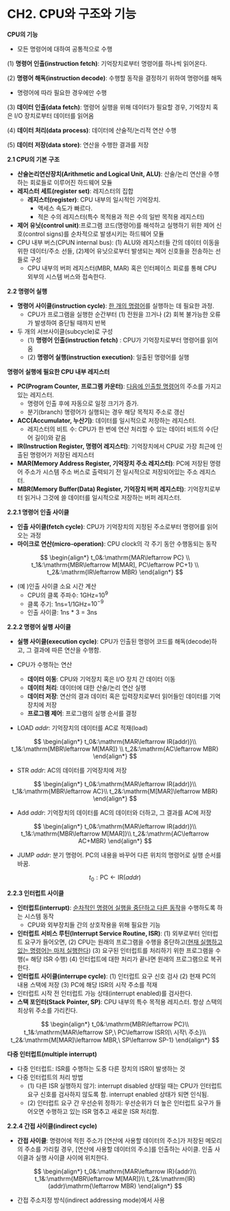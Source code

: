 # CH2. CPU와 구조와 기능

**CPU의 기능**

- 모든 명령어에 대하여 공통적으로 수행

(1) **명령어 인출(instruction fetch)**: 기억장치로부터 명령어를 하나씩 읽어온다.

(2) **명령어 해독(instruction decode)**: 수행할 동작을 결정하기 위하여 명령어를 해독

- 명령어에 따라 필요한 경우에만 수행

(3) **데이터 인출(data fetch)**: 명령어 실행을 위해 데이터가 필요할 경우, 기억장치 혹은 I/O 장치로부터 데이터를 읽어옴

(4) **데이터 처리(data process)**: 데이터에 산술적/논리적 연산 수행

(5) **데이터 저장(data store)**: 연산을 수행한 결과를 저장



**2.1 CPU의 기본 구조**

- **산술논리연산장치(Arithmetic and Logical Unit, ALU)**: 산술/논리 연산을 수행하는 회로들로 이루어진 하드웨어 모듈
- **레지스터 세트(register set)**: 레지스터의 집합
  - **레지스터(register)**: CPU 내부의 일시적인 기억장치. 
    - 액세스 속도가 빠르다. 
    - 적은 수의 레지스터(특수 목적용과 적은 수의 일반 목적용 레지스터)
- **제어 유닛(control unit)**:프로그램 코드(명령어)를 해석하고 실행하기 위한 제어 신호(control signs)를 순차적으로 발생시키는 하드웨어 모듈
- CPU 내부 버스(CPUN internal bus): (1) ALU와 레지스터들 간의 데이터 이동을 위한 데이터/주소 선들, (2)제어 유닛으로부터 발생되는 제어 신호들을 전송하는 선들로 구성
  - CPU 내부의 버퍼 레지스터(MBR, MAR) 혹은 인터페이스 회로를 통해 CPU 외부의 시스템 버스와 접속한다.



**2.2 명령어 실행**

- **명령어 사이클(instruction cycle)**: <u>한 개의 명령어</u>를 실행하는 데 필요한 과정.
  - CPU가 프로그램을 실행한 순간부터 (1) 전원을 끄거나 (2) 회복 불가능한 오류가 발생하여 중단될 때까지 반복
- 두 개의 서브사이클(subcycle)로 구성 
  - (1) **명령어 인출(instruction fetch)** : CPU가 기억장치로부터 명령어를 읽어옴
  - (2) **명령어 실행(instruction execution)**: 일출된 명령어를 실행



**명령어 실행에 필요한 CPU 내부 레지스터**

- **PC(Program Counter, 프로그램 카운터)**: <u>다음에 인출할 명령어</u>의 주소를 가지고 있는 레지스터.
  - 명령어 인출 후에 자동으로 일정 크기가 증가.
  - 분기(branch) 명령어가 실행되는 경우 해당 목적지 주소로 갱신
- **ACC(Accumulator, 누산기)**: 데이터를 일시적으로 저장하는 레지스터.
  - 레지스터의 비트 수: CPU가 한 번에 연산 처리할 수 있는 데이터 비트의 수(단어 길이)와 같음
- **IR(Instruction Register, 명령어 레지스터)**: 기억장치에서 CPU로 가장 최근에 인출된 명령어가 저장된 레지스터
- **MAR(Memory Address Register, 기억장치 주소 레지스터)**: PC에 저장된 명령어 주소가 시스템 주소 버스로 출력되기 전 일시적으로 저장되어있는 주소 레지스터. 
- **MBR(Memory Buffer(Data) Register, 기억장치 버퍼 레지스터)**: 기억장치로부터 읽거나 그것에 쓸 데이터를 일시적으로 저장하는 버퍼 레지스터.



**2.2.1 명령어 인출 사이클**

- **인출 사이클(fetch cycle)**: CPU가 기억장치의 지정된 주소로부터 명령어를 읽어오는 과정
- **마이크로 연산(micro-operation)**: CPU clock의 각 주기 동안 수행동되는 동작

$$
\begin{align*}
t_0&:\mathrm{MAR\leftarrow PC} \\
t_1&:\mathrm{MBR\leftarrow M[MAR], PC\leftarrow PC+1} \\
t_2&:\mathrm{IR\leftarrow MBR}
\end{align*}
$$

- (예 )인출 사이클 소요 시간 계산
  - CPU의 클록 주파수: 1GHz=$10^9$
  - 클록 주기: 1ns=1/1GHz=$10^{-9}$
  - 인출 사이클: 1ns * 3 = 3ns



**2.2.2 명령어 실행 사이클**

- **실행 사이클(execution cycle)**: CPU가 인출된 명령어 코드를 해독(decode)하고, 그 결과에 따른 연산을 수행함.
- CPU가 수행하는 연산
  - **데이터 이동**: CPU와 기억장치 혹은 I/O 장치 간 데이터 이동
  - **데이터 처리**: 데이터에 대한 산술/논리 연산 실행
  - **데이터 저장**: 연산의 결과 데이터 혹은 입력장치로부터 읽어들인 데이터를 기억장치에 저장
  - **프로그램 제어**: 프로그램의 실행 순서를 결정



- $\mathrm{LOAD\ }addr$: 기억장치의 데이터를 AC로 적재(load)

$$
\begin{align*}
t_0&:\mathrm{MAR\leftarrow IR(addr)}\\
t_1&:\mathrm{MBR\leftarrow M[MAR]} \\
t_2&:\mathrm{AC\leftarrow MBR}
\end{align*}
$$

- $\mathrm{STR}\ addr$: AC의 데이터를 기억장치에 저장

$$
\begin{align*}
t_0&:\mathrm{MAR\leftarrow IR(addr)}\\
t_1&:\mathrm{MBR\leftarrow AC}\\
t_2&:\mathrm{M[MAR]\leftarrow MBR}
\end{align*}
$$

- $\mathrm{Add\ }addr$: 기억장치의 데이터를 AC의 데이터와 더하고, 그 결과를 AC에 저장

$$
\begin{align*}
t_0&:\mathrm{MAR\leftarrow IR(addr)}\\
t_1&:\mathrm{MBR\leftarrow M[MAR]}\\
t_2&:\mathrm{AC\leftarrow AC+MBR}
\end{align*}
$$

- $\mathrm{JUMP\ }addr$: 분기 명령어. PC의 내용을 바꾸어 다른 위치의 명령어로 실행 순서를 바꿈.

$$
t_0:\mathrm{PC\leftarrow IR}(addr)
$$



**2.2.3 인터럽트 사이클**

- **인터럽트(interrupt)**: <u>순차적인 명령어 실행을 중단하고 다른 동작</u>을 수행하도록 하는 시스템 동작
  - CPU와 외부장치들 간의 상호작용을 위해 필요한 기능
- **인터럽트 서비스 루틴(Interrupt Service Routine, ISR)**: (1) 외부로부터 인터럽트 요구가 들어오면, (2) CPU는 원래의 프로그램을 수행을 중단하고(<u>현재 실행하고 있는 명령어는 마저 실행한다</u>) (3) 요구된 인터럽트를 처리하기 위한 프로그램을 수행(= 해당 ISR 수행) (4) 인터럽트에 대한 처리가 끝나면 원래의 프로그램으로 복귀한다.
- **인터럽트 사이클(interrupe cycle)**: (1) 인터럽트 요구 신호 검사 (2) 현재 PC의 내용 스택에 저장 (3) PC에 해당 ISR의 시작 주소를 적재
- 인터럽트 시작 전 인터럽트 가능 상태(interrupt enabled)를 검사한다.
- **스택 포인터(Stack Pointer, SP)**: CPU 내부의 특수 목적용 레지스터. 항상 스택의 최상위 주소를 가리킨다.

$$
\begin{align*}
t_0&:\mathrm{MBR\leftarrow PC}\\
t_1&:\mathrm{MAR\leftarrow SP,\ PC\leftarrow ISR의\ 시작\ 주소}\\
t_2&:\mathrm{M[MAR]\leftarrow MBR,\ SP\leftarrow SP-1}
\end{align*}
$$



**다중 인터럽트(multiple interrupt)**

- 다중 인터럽트: ISR를 수행하는 도중 다른 장치의 ISR이 발생하는 것
- 다중 인터럽트의 처리 방법
  - (1) 다른 ISR 실행하지 않기: interrupt disabled 상태일 때는 CPU가 인터럽트 요구 신호를 검사하지 않도록 함. interrupt enabled 상태가 되면 인식됨.
  - (2) 인터럽트 요구 간 우선순위 정하기: 우선순위가 더 높은 인터럽트 요구가 들어오면 수행하고 있는 ISR 멈추고 새로운 ISR 처리함.



**2.2.4 간접 사이클(indirect cycle)**

- **간접 사이클**: 명령어에 적힌 주소가 [연산에 사용할 데이터의 주소]가 저장된 메모리의 주소를 가리킬 경우, [연산에 사용할 데이터의 주소]를 인출하는 사이클. 인출 사이클과 실행 사이클 사이에 위치한다.

$$
\begin{align*}
t_0&:\mathrm{MAR\leftarrow IR}(addr)\\
t_1&:\mathrm{MBR\leftarrow M[MAR]}\\
t_2&:\mathrm{IR}(addr)\mathrm{\leftarrow MBR}
\end{align*}
$$

- 간접 주소지정 방식(indirect addressing mode)에서 사용